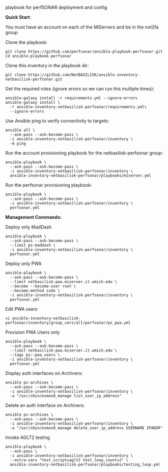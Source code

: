 playbook for perfSONAR deployment and config

**Quick Start**:

You must have an account on each of the MiServers and be in the not2fa group

Clone the playbook:

```
git clone https://github.com/perfsonar/ansible-playbook-perfsonar.git
cd ansible-playbook-perfsonar
```

Clone this inventory in the playbook dir:

```
git clone https://github.com/NetBASILISK/ansible-inventory-netbasilisk-perfsonar.git
```

Get the required roles (ignore errors so we can run this multiple times):

```
ansible-galaxy install -r requirements.yml --ignore-errors
ansible-galaxy install \
  -r ansible-inventory-netbasilisk-perfsonar/requirements.yml\
  --ignore-errors
```

Use Ansible ping to verify connectivity to targets:

```
ansible all \
  --ask-pass --ask-become-pass \
  -i ansible-inventory-netbasilisk-perfsonar/inventory \
  -m ping
```

Run the account provisioning playbook for the netbasilisk-perfsonar group:

```
ansible-playbook \
  --ask-pass --ask-become-pass \
  -i ansible-inventory-netbasilisk-perfsonar/inventory \
  ansible-inventory-netbasilisk-perfsonar/playbooks/miserver.yml
```

Run the perfsonar provisioning playbook:

```
ansible-playbook \
  --ask-pass --ask-become-pass \
  -i ansible-inventory-netbasilisk-perfsonar/inventory \
  perfsonar.yml
```

**Management Commands:**

Deploy only MadDash

```
ansible-playbook \
  --ask-pass --ask-become-pass \
  --limit ps-maddash \
  -i ansible-inventory-netbasilisk-perfsonar/inventory \
  perfsonar.yml
```

Deploy only PWA

```
ansible-playbook \
  --ask-pass --ask-become-pass \
  --limit netbasilisk-pwa.miserver.it.umich.edu \
  --become --become-user root \
  --become-method sudo \
  -i ansible-inventory-netbasilisk-perfsonar/inventory \
  perfsonar.yml
```

Edit PWA users

```
vi ansible-inventory-netbasilisk-perfsonar/inventory/group_vars/all/perfsonar/ps_pwa.yml
```

Provision PWA Users only

```
ansible-playbook \
  --ask-pass --ask-become-pass \
  --limit netbasilisk-pwa.miserver.it.umich.edu \
  --tags ps::pwa_users \
  -i ansible-inventory-netbasilisk-perfsonar/inventory \
  perfsonar.yml
```

Display auth interfaces on Archivers:

```
ansible ps-archives \
  --ask-pass --ask-become-pass \
  -i ansible-inventory-netbasilisk-perfsonar/inventory \
  -a "/usr/sbin/esmond_manage list_user_ip_address"
```

Delete an auth interface on Archivers:

```
ansible ps-archives \
  --ask-pass --ask-become-pass \
  -i ansible-inventory-netbasilisk-perfsonar/inventory \
  -a "/usr/sbin/esmond_manage delete_user_ip_address USERNAME IPADDR"
```

Invoke AGLT2 testing

```
ansible-playbook \
  --ask-pass \
  -i ansible-inventory-netbasilisk-perfsonar/inventory \
  --extra-vars "test_script=aglt2 test_loop_count=2" \
  ansible-inventory-netbasilisk-perfsonar/playbooks/testing_loop.yml
```
